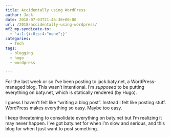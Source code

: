```yaml
---
title: Accidentally using WordPress
author: Jack
date: 2018-07-03T21:46:36+00:00
url: /2018/accidentally-using-wordpress/
mf2_mp-syndicate-to:
  - 'a:1:{i:0;s:4:"none";}'
categories:
  - Tech
tags:
  - blogging
  - hugo
  - wordpress

---
```

For the last week or so I&#8217;ve been posting to jack.baty.net, a WordPress-managed blog. This wasn&#8217;t intentional. I&#8217;m _supposed_ to be putting everything on baty.net, which is statically rendered (by Hugo).

I guess I haven&#8217;t felt like &#8220;writing a blog post&#8221;. Instead I felt like posting stuff. WordPress makes everything so easy. Maybe too easy.

I keep threatening to consolidate everything on baty.net but I&#8217;m realizing it may never happen. I&#8217;ve got baty.net for when I&#8217;m slow and serious, and this blog for when I just want to post something.